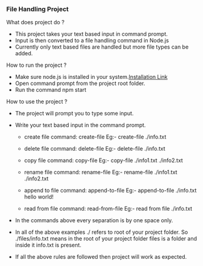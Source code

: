 ### File Handling Project
What does project do ?
- This project takes your text based input in command prompt.
- Input is then converted to a file handling command in Node.js
- Currently only text based files are handled but more file types can be added.

How to run the project ?
- Make sure node.js is installed in your system.<a href="https://nodejs.org/en/download/prebuilt-installer">Installation Link</a>
- Open command prompt from the project root folder.
- Run the command npm start

How to use the project ?
- The project will prompt you to type some input.

- Write your text based input in the command prompt.

    - create file command:
        create-file <file-path>
        Eg:- create-file ./info.txt

    - delete file command:
        delete-file <file-path>
        Eg:- delete-file ./info.txt

    - copy file command:
        copy-file <source-file-path> <destination-file-path>
        Eg:- copy-file ./info1.txt ./info2.txt

    - rename file command:
        rename-file <file-path-with-old-name> <file-path-with-new-name>
        Eg:- rename-file ./info1.txt ./info2.txt 

    - append to file command:
        append-to-file <file-path> <some-content>
        Eg:- append-to-file ./info.txt hello world! 
    
    - read from file command:
        read-from-file <file-path>
        Eg:- read from file ./info.txt

- In the commands above every separation is by one space only.

- In all of the above examples ./ refers to root of your project folder. So ./files/info.txt means in the root of your project folder files is a folder and inside it info.txt is present.

- If all the above rules are followed then project will work as expected.

